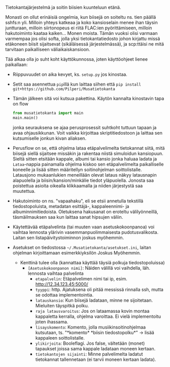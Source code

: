 Tietokantajärjestelmä ja soitin biisien kuunteluun etänä.

Monasti on ollut erinäisiä ongelmia, kun biisejä on soiteltu ns. tien päällä sshfs:n yli.
Milloin yhteys katkeaa ja koko kansioselain menee ihan täysin juntturaan, milloin siirtonopeus ei riitä FLAC:ien pyörittämiseen, milloin hakutoiminto kaataa kaiken... Monen moista.
Tämän vuoksi olisi varmaan varmempaa jos olisi softa, jolla yksi tietokantatiedosto johon kirjattu missä etäkoneen biisit sijaitsevat (sikäläisessä järjestelmässä), ja scp:ttäisi ne mitä tarvitaan paikalliseen väliaikaiskansioon.

Tää alkaa olla jo suht koht käyttökunnossa, joten käyttöohjeet lienee paikallaan:

- Riippuvuudet on aika kevyet, ks. `setup.py` jos kinostaa.

- Setit saa asennettua `pip`illä kun laittaa siihen että `pip install git+https://github.com/Pilperi/Musatietokanta`

- Tämän jälkeen sitä voi kutsua pakettina. Käytön kannalta kinostavin tapa on flow
  ```python
  from musatietokanta import main
  main.main()
  ```
  jonka seurauksena se ajaa perusprosessit suhtkoht tuttuun tapaan ja avaa ohjausikkunan. Voit vaikka kirjoittaa skriptitiedostoon ja laittaa sen kutsumiselle jonkun kivan aliaksen.

- Perusflow on se, että ohjelma lataa etäpalvelimelta tietokannat siitä, mitä biisejä siellä sijaitsee missäkin ja rakentaa niistä simuloidun kansiopuun. Sieltä sitten etsitään kappale, albumi tai kansio jonka haluaa ladata ja `Lataa`-nappia painamalla ohjelma kiskoo sen etäpalvelimelta paikalliselle koneelle ja lisää sitten määritellyn soitinohjelman soittolistalle. Latausjono mukaanlukien meneillään olevat lataus näkyy latausnapin alapuolella ja biisin/kansion/minkälie tiedot yläpuolella. Jonosta saa poistettua asioita oikealla klikkaamalla ja niiden järjestystä saa muutettua.

- Hakutoiminto on ns. "vapaahaku", eli se etsii annetulla tekstillä tiedostopoluista, metadatan esittäjä-, kappaleennimi- ja albuminnimitiedoista. Oletuksena hakusanat on eroteltu välilyönneillä, täsmäilmauksen saa kun laittaa sanat hipsujen väliin.

- Käytettävää etäpalvelinta (tai muuten vaan asetuskokoonpanoa) voi vaihtaa lennosta ylärivin vasemmanpuolimmaisesta pudotusvalikosta. Laitan sen listapäivitystoiminnon joskus myöhemmin.

- Asetukset on tiedostossa `~/.Musatietokanta/asetukset.ini`, laitan ohjelman kirjoittamaan esimerkkiyksilön Joskus Myöhemmin.
  - Kenttinä tulee olla (kannattaa käyttää täysiä polkuja tiedostopoluissa)
	  - `[Asetuskokoonpanon nimi]`: Näiden välillä voi vaihdella, läh. lennosta vaihtaa palvelinta
		- `etapalvelin`: Etäpalvelimen nimi tai ip, esim. http://12.34.123.45:5000/
		- `tyyppi`: http. Ajatuksena oli pitää messissä rinnalla ssh, mutta se odottaa implementointia.
		- `latauskansio`: Kun biisejä ladataan, minne ne sijoitetaan. Mieluiten täyspitkä polku.
		- `raja latausvaroitus`: Jos on lataamassa kovin montaa kappaletta kerralla, ohjelma varoittaa. Ei vielä implementoitu joten ihassama.
		- `lisayskomento`: Komento, jolla musiikinsoitinohjelmaa kutsutaan, ts. "\*komento\* \*biisin tiedostopolku\*" -> lisää kappaleen soittolistalle.
		- `ylikirjoita`: Booleflagi. Jos false, vältetään (monet) tapaukset joissa sama kappale ladataan moneen kertaan.
		- `tietokantojen sijainti`: Minne palvelimelta ladatut tietokannat tallennetaan (ei tarvii moneen kertaan ladata).
